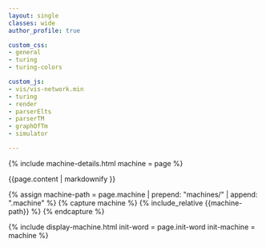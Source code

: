 ```yaml
---
layout: single
classes: wide
author_profile: true

custom_css:
- general
- turing
- turing-colors

custom_js:
- vis/vis-network.min
- turing
- render
- parserElts
- parserTM
- graphOfTm
- simulator

---
```

{% include machine-details.html machine = page %}

{{page.content | markdownify }}

{% assign machine-path = page.machine | prepend: "machines/" | append: ".machine" %}
{% capture machine %}
{% include_relative {{machine-path}} %}
{% endcapture %}

{% include display-machine.html init-word = page.init-word init-machine = machine %}
